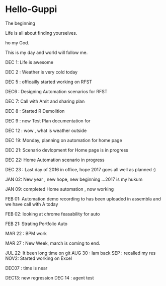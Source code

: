 # Hello-Guppi
The beginning 

Life is all about finding yourselves. 

ho my God.

This is my day and world will follow me.


DEC 1: Life is awesome

DEC 2 : Weather is very cold today 


DEC 5 : officailly started working on RFST


DEC6 : Designing Automation scenarios for RFST



DEC 7: Call with Amit and sharing plan 

DEC 8 : Started R Demolition 

DEC 9 : new Test Plan documentation for 

DEC 12 : wow , what is weather outside 

DEC 19: Monday, planning on automation for home page 

DEC 21: Scenario devlopment for Home page is in progress

DEC 22: Home Automation scenario in progress

DEC 23 : Last day of 2016 in office, hope 2017 goes all well as planned :)

JAN 02: New year , new hope, new beginning ...2017 is my hukum 


JAN 09: completed Home automation , now working 

FEB 01: Automation demo recording to has been uploaded in assembla and we have call with A today 

FEB 02: looking at chrome feasability for auto

FEB 21: Strating Portfolio Auto

MAR 22 : BPM work

MAR 27 : New Week, march is coming to end.

JUL 22: It been long time on git
AUG 30 : Iam back
SEP : recalled my res
NOV2: Started working on Excel

DEC07 : time is near

DEC13: new regression
DEC 14 : agent test
